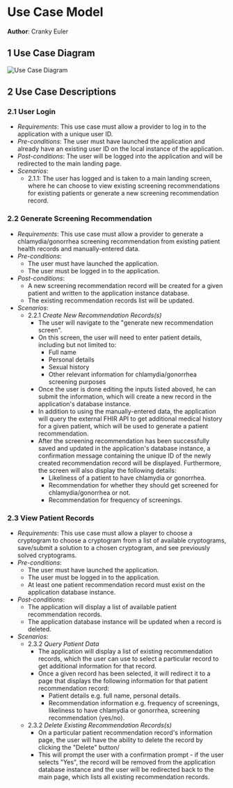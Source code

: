 # Use Case Model

**Author**: Cranky Euler

## 1 Use Case Diagram

![Use Case Diagram](https://drive.google.com/uc?export=view&id=18Fx0OKexsdR236HLQBwb-KyokFWT6KuG)

## 2 Use Case Descriptions

### 2.1 User Login

* _Requirements_: This use case must allow a provider to log in to the application with a unique user ID.
* _Pre-conditions_: The user must have launched the application and already have an existing user ID on the local instance of the application.
* _Post-conditions_: The user will be logged into the application and will be redirected to the main landing page.
* _Scenarios_:
  * 2.1.1: The user has logged and is taken to a main landing screen, where he can choose to view existing screening recommendations for existing patients or generate a new screening recommendation record.

### 2.2 Generate Screening Recommendation

* _Requirements_: This use case must allow a provider to generate a chlamydia/gonorrhea screening recommendation from existing patient health records and manually-entered data.
* _Pre-conditions_:
  * The user must have launched the application.
  * The user must be logged in to the application.
* _Post-conditions_:
  * A new screening recommendation record will be created for a given patient and written to the application instance database.
  * The existing recommendation records list will be updated.
* _Scenarios_:
  * 2.2.1 _Create New Recommendation Records(s)_
    * The user will navigate to the "generate new recommendation screen".
    * On this screen, the user will need to enter patient details, including but not limited to:
      * Full name
      * Personal details
      * Sexual history
      * Other relevant information for chlamydia/gonorrhea screening purposes
    * Once the user is done editing the inputs listed aboved, he can submit the information, which will create a new record in the application's database instance.
    * In addition to using the manually-entered data, the application will query the external FHIR API to get additional medical history for a given patient, which will be used to generate a patient recommendation.
    * After the screening recommendation has been successfully saved and updated in the application's database instance, a confirmation message containing the unique ID of the newly created recommendation record will be displayed. Furthermore, the screen will also display the following details:
      * Likeliness of a patient to have chlamydia or gonorrhea.
      * Recommendation for whether they should get screened for chlamydia/gonorrhea or not.
      * Recommendation for frequency of screenings.

### 2.3 View Patient Records

* _Requirements_: This use case must allow a player to choose a cryptogram to choose a cryptogram from a list of available cryptograms, save/submit a solution to a chosen cryptogram, and see previously solved cryptograms.
* _Pre-conditions_:
  * The user must have launched the application.
  * The user must be logged in to the application.
  * At least one patient recommendation record must exist on the application database instance.
* _Post-conditions_:
  * The application will display a list of available patient recommendation records.
  * The application database instance will be updated when a record is deleted.
* _Scenarios_:
  * 2.3.2 _Query Patient Data_
    * The application will display a list of existing recommendation records, which the user can use to select a particular record to get additional information for that record.
    * Once a given record has been selected, it will redirect it to a page that displays the following information for that patient recommendation record:
      * Patient details e.g. full name, personal details.
      * Recommendation information e.g. frequency of screenings, likeliness to have chlamydia or gonorrhea, screening recommendation (yes/no).
  * 2.3.2 _Delete Existing Recommendation Records(s)_
    * On a particular patient recommendation record's information page, the user will have the ability to delete the record by clicking the "Delete" button/
    * This will prompt the user with a confirmation prompt - if the user selects "Yes", the record will be removed from the application database instance and the user will be redirected back to the main page, which lists all existing recommendation records.
